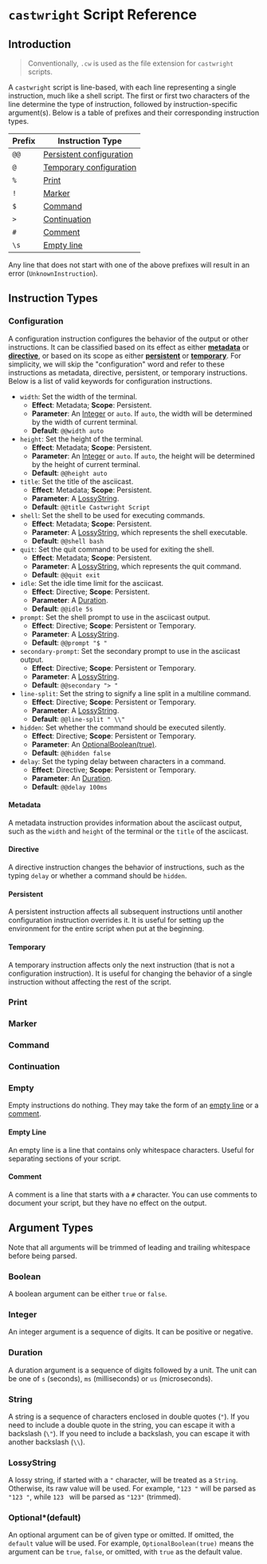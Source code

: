 # `castwright` Script Reference

## Introduction

> Conventionally, `.cw` is used as the file extension for `castwright` scripts.

A `castwright` script is line-based, with each line representing a single instruction, much like a shell script. The first or first two characters of the line determine the type of instruction, followed by instruction-specific argument(s). Below is a table of prefixes and their corresponding instruction types.

| Prefix | Instruction Type |
| ------ | ---------------- |
| `@@`   | [Persistent configuration](#persistent) |
| `@`    | [Temporary configuration](#temporary) |
| `%`    | [Print](#print) |
| `!`    | [Marker](#marker) |
| `$`    | [Command](#command) |
| `>`    | [Continuation](#continuation) |
| `#`    | [Comment](#comment) |
| `\s`   | [Empty line](#empty-line) |

Any line that does not start with one of the above prefixes will result in an error (`UnknownInstruction`).

## Instruction Types

### Configuration

A configuration instruction configures the behavior of the output or other instructions. It can be classified based on its effect as either [**metadata**](#metadata) or [**directive**](#directive), or based on its scope as either [**persistent**](#persistent) or [**temporary**](#temporary). For simplicity, we will skip the "configuration" word and refer to these instructions as metadata, directive, persistent, or temporary instructions. Below is a list of valid keywords for configuration instructions.

- `width`: Set the width of the terminal.
    - **Effect**: Metadata; **Scope**: Persistent.
    - **Parameter**: An [Integer](#integer) or `auto`. If `auto`, the width will be determined by the width of current terminal.
    - **Default**: `@@width auto`
- `height`: Set the height of the terminal.
    - **Effect**: Metadata; **Scope**: Persistent.
    - **Parameter**: An [Integer](#integer) or `auto`. If `auto`, the height will be determined by the height of current terminal.
    - **Default**: `@@height auto`
- `title`: Set the title of the asciicast.
    - **Effect**: Metadata; **Scope**: Persistent.
    - **Parameter**: A [LossyString](#lossystring).
    - **Default**: `@@title Castwright Script`
- `shell`: Set the shell to be used for executing commands.
    - **Effect**: Metadata; **Scope**: Persistent.
    - **Parameter**: A [LossyString](#lossystring), which represents the shell executable.
    - **Default**: `@@shell bash`
- `quit`: Set the quit command to be used for exiting the shell.
    - **Effect**: Metadata; **Scope**: Persistent.
    - **Parameter**: A [LossyString](#lossystring), which represents the quit command.
    - **Default**: `@@quit exit`
- `idle`: Set the idle time limit for the asciicast.
    - **Effect**: Directive; **Scope**: Persistent.
    - **Parameter**: A [Duration](#duration).
    - **Default**: `@@idle 5s`
- `prompt`: Set the shell prompt to use in the asciicast output.
    - **Effect**: Directive; **Scope**: Persistent or Temporary.
    - **Parameter**: A [LossyString](#lossystring).
    - **Default**: `@@prompt "$ "`
- `secondary-prompt`: Set the secondary prompt to use in the asciicast output.
    - **Effect**: Directive; **Scope**: Persistent or Temporary.
    - **Parameter**: A [LossyString](#lossystring).
    - **Default**: `@@secondary "> "`
- `line-split`: Set the string to signify a line split in a multiline command.
    - **Effect**: Directive; **Scope**: Persistent or Temporary.
    - **Parameter**: A [LossyString](#lossystring).
    - **Default**: `@@line-split " \\"`
- `hidden`: Set whether the command should be executed silently.
    - **Effect**: Directive; **Scope**: Persistent or Temporary.
    - **Parameter**: An [OptionalBoolean(true)](#optionaldefault).
    - **Default**: `@@hidden false`
- `delay`: Set the typing delay between characters in a command.
    - **Effect**: Directive; **Scope**: Persistent or Temporary.
    - **Parameter**: An [Duration](#duration).
    - **Default**: `@@delay 100ms`

#### Metadata

A metadata instruction provides information about the asciicast output, such as the `width` and `height` of the terminal or the `title` of the asciicast.

#### Directive

A directive instruction changes the behavior of instructions, such as the typing `delay` or whether a command should be `hidden`.

#### Persistent

A persistent instruction affects all subsequent instructions until another configuration instruction overrides it. It is useful for setting up the environment for the entire script when put at the beginning.

#### Temporary

A temporary instruction affects only the next instruction (that is not a configuration instruction). It is useful for changing the behavior of a single instruction without affecting the rest of the script.

### Print

### Marker

### Command

### Continuation

### Empty

Empty instructions do nothing. They may take the form of an [empty line](#empty-line) or a [comment](#comment).

#### Empty Line

An empty line is a line that contains only whitespace characters. Useful for separating sections of your script.

#### Comment

A comment is a line that starts with a `#` character. You can use comments to document your script, but they have no effect on the output.

## Argument Types

Note that all arguments will be trimmed of leading and trailing whitespace before being parsed.

### Boolean

A boolean argument can be either `true` or `false`.

### Integer

An integer argument is a sequence of digits. It can be positive or negative.

### Duration

A duration argument is a sequence of digits followed by a unit. The unit can be one of `s` (seconds), `ms` (milliseconds) or `us` (microseconds).

### String

<!-- FIXME: Implement escaping -->

A string is a sequence of characters enclosed in double quotes (`"`). If you need to include a double quote in the string, you can escape it with a backslash (`\"`). If you need to include a backslash, you can escape it with another backslash (`\\`).

### LossyString

A lossy string, if started with a `"` character, will be treated as a `String`. Otherwise, its raw value will be used. For example, `"123 "` will be parsed as `"123 "`, while `123 ` will be parsed as `"123"` (trimmed).

### Optional\*(default)

An optional argument can be of given type or omitted. If omitted, the `default` value will be used. For example, `OptionalBoolean(true)` means the argument can be `true`, `false`, or omitted, with `true` as the default value.
